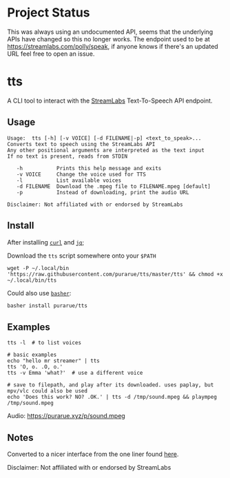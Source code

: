 # Project Status

This was always using an undocumented API, seems that the underlying APIs have changed so this no longer works. The endpoint used to be at <https://streamlabs.com/polly/speak>, if anyone knows if there's an updated URL feel free to open an issue.

# tts

A CLI tool to interact with the [StreamLabs](https://streamlabs.com/) Text-To-Speech API endpoint.

## Usage

```
Usage:  tts [-h] [-v VOICE] [-d FILENAME|-p] <text_to_speak>...
Converts text to speech using the StreamLabs API
Any other positional arguments are interpreted as the text input
If no text is present, reads from STDIN

   -h           Prints this help message and exits
   -v VOICE     Change the voice used for TTS
   -l           List available voices
   -d FILENAME  Download the .mpeg file to FILENAME.mpeg [default]
   -p           Instead of downloading, print the audio URL

Disclaimer: Not affiliated with or endorsed by StreamLabs
```

## Install

After installing [`curl`](https://github.com/curl/curl) and [`jq`](https://stedolan.github.io/jq/download/);

Download the `tts` script somewhere onto your `$PATH`

`wget -P ~/.local/bin 'https://raw.githubusercontent.com/purarue/tts/master/tts' && chmod +x ~/.local/bin/tts`

Could also use [`basher`](https://github.com/basherpm/basher):

```bash
basher install purarue/tts
```

## Examples

```
tts -l  # to list voices

# basic examples
echo "hello mr streamer" | tts
tts 'O, o. .O, o.'
tts -v Emma 'what?'  # use a different voice

# save to filepath, and play after its downloaded. uses paplay, but mpv/vlc could also be used
echo 'Does this work? NO? .OK.' | tts -d /tmp/sound.mpeg && plaympeg /tmp/sound.mpeg
```

Audio: <https://purarue.xyz/p/sound.mpeg>

## Notes

Converted to a nicer interface from the one liner found [here](https://gist.github.com/idealwebsolutions/84dcb061baa427050672b9b41f900ce8#comments).

Disclaimer: Not affiliated with or endorsed by StreamLabs
